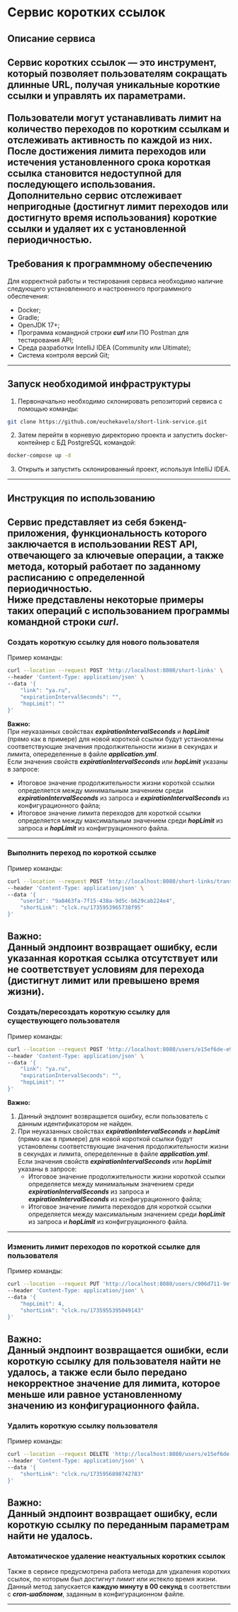 # Сервис коротких ссылок

## Описание сервиса 

Сервис коротких ссылок — это инструмент, который позволяет пользователям сокращать длинные URL, получая уникальные короткие ссылки и управлять их параметрами. 
<br><br>
Пользователи могут устанавливать лимит на количество переходов по коротким ссылкам и отслеживать активность по каждой из них. 
После достижения лимита переходов или истечения установленного срока короткая ссылка становится недоступной для последующего использования.
Дополнительно сервис отслеживает непригодные (достигнут лимит переходов или достигнуто время использования) короткие ссылки и удаляет их с установленной периодичностью.
---


## Требования к программному обеспечению 

Для корректной работы и тестирования сервиса необходимо наличие следующего установленного
и настроенного программного обеспечения:

* Docker;
* Gradle;
* OpenJDK 17+;
* Программа командной строки ***curl*** или ПО Postman для тестирования API;
* Среда разработки IntelliJ IDEA (Community или Ultimate);
* Система контроля версий Git;
---


## Запуск необходимой инфраструктуры 

1. Первоначально необходимо склонировать репозиторий сервиса с помощью команды:
```bash
git clone https://github.com/euchekavelo/short-link-service.git
```
2. Затем перейти в корневую директорию проекта и запустить docker-контейнер с БД PostgreSQL командой:
```bash
docker-compose up -d
```
3. Открыть и запустить склонированный проект, используя IntelliJ IDEA.
---


## Инструкция по использованию 

Сервис представляет из себя бэкенд-приложения, функциональность которого заключается в использовании REST API, отвечающего за ключевые операции, а также метода, который работает по заданному расписанию с определенной периодичностью.
<br>Ниже представлены некоторые примеры таких операций с использованием программы командной строки ***curl***.
---
### Создать короткую ссылку для нового пользователя
Пример команды:
```bash
curl --location --request POST 'http://localhost:8080/short-links' \
--header 'Content-Type: application/json' \
--data '{
    "link": "ya.ru",
    "expirationIntervalSeconds": "",
    "hopLimit": ""
}'
```
**Важно:** 
<br>
При неуказанных свойствах ***expirationIntervalSeconds*** и ***hopLimit*** (прямо как в примере) для новой короткой ссылки будут установлены соответствующие значения продолжительности жизни в секундах и лимита, опеределенные в файле ***application.yml***.
<br>Если значения свойств ***expirationIntervalSeconds*** или ***hopLimit*** указаны в запросе:
* Итоговое значение продолжительности жизни короткой ссылки определяется между минимальным значением среди ***expirationIntervalSeconds*** из запроса и ***expirationIntervalSeconds*** из конфигурационного файла;
* Итоговое значение лимита переходов для короткой ссылки определяется между максимальным значением среди ***hopLimit*** из запроса и ***hopLimit*** из конфигруационного файла.
---

### Выполнить переход по короткой ссылке
Пример команды:
```bash
curl --location --request POST 'http://localhost:8080/short-links/transition' \
--header 'Content-Type: application/json' \
--data '{
    "userId": "9a8463fa-7f15-438a-9d5c-b629cab224e4",
    "shortLink": "clck.ru/1735953965738f95"
}'
```
**Важно:** 
<br>
Данный эндпоинт возвращает ошибку, если указанная короткая ссылка отсутствует или не соответствует условиям для перехода (дистигнут лимит или превышено время жизни).
---

### Создать/пересоздать короткую ссылку для существующего пользователя
Пример команды:
```bash
curl --location --request POST 'http://localhost:8080/users/e15ef6de-e987-43b5-82e4-089735624fd6/short-links' \
--header 'Content-Type: application/json' \
--data '{
    "link": "ya.ru",
    "expirationIntervalSeconds": "",
    "hopLimit": ""
}'
```
**Важно:** 
<br>
1) Данный эндпоинт возвращается ошибку, если пользователь с данным идентификатором не найден.
2) При неуказанных свойствах ***expirationIntervalSeconds*** и ***hopLimit*** (прямо как в примере) для новой короткой ссылки будут установлены соответствующие значения продолжительности жизни в секундах и лимита, опеределенные в файле ***application.yml***.
<br>Если значения свойств ***expirationIntervalSeconds*** или ***hopLimit*** указаны в запросе:
   * Итоговое значение продолжительности жизни короткой ссылки определяется между минимальным значением среди ***expirationIntervalSeconds*** из запроса и ***expirationIntervalSeconds*** из конфигурационного файла;
   * Итоговое значение лимита переходов для короткой ссылки определяется между максимальным значением среди ***hopLimit*** из запроса и ***hopLimit*** из конфигруационного файла.
---

### Изменить лимит переходов по короткой ссылке для пользователя
Пример команды:
```bash
curl --location --request PUT 'http://localhost:8080/users/c906d711-9eff-48ca-ba59-c443ff947fbb/short-links' \
--header 'Content-Type: application/json' \
--data '{
    "hopLimit": 4,
    "shortLink": "clck.ru/1735955395049143"
}'
```
**Важно:**
<br>
Данный эндпоинт возвращается ошибки, если короткую ссылку для пользователя найти не удалось, а также если было передано некорректное значение для лимита, которое меньше или равное установленному значению из конфигурационного файла. 
---

### Удалить короткую ссылку пользователя
Пример команды:
```bash
curl --location --request DELETE 'http://localhost:8080/users/e15ef6de-e987-43b5-82e4-089735624fd6/short-links' \
--header 'Content-Type: application/json' \
--data '{
    "shortLink": "clck.ru/1735956898742783"
}'
```
**Важно:** 
<br>
Данный эндпоинт возвращает ошибку, если короткую ссылку по переданным параметрам найти не удалось. 
---

### Автоматическое удаление неактуальных коротких ссылок
Также в сервисе предусмотрена работа метода для удкаления коротких ссылок, по которым был достигнут лимит или истекло время жизни.
<br>
Данный метод запускается **каждую минуту в 00 секунд** в соответствии с ***cron-шаблоном***, заданным в конфигурационном файле.

---